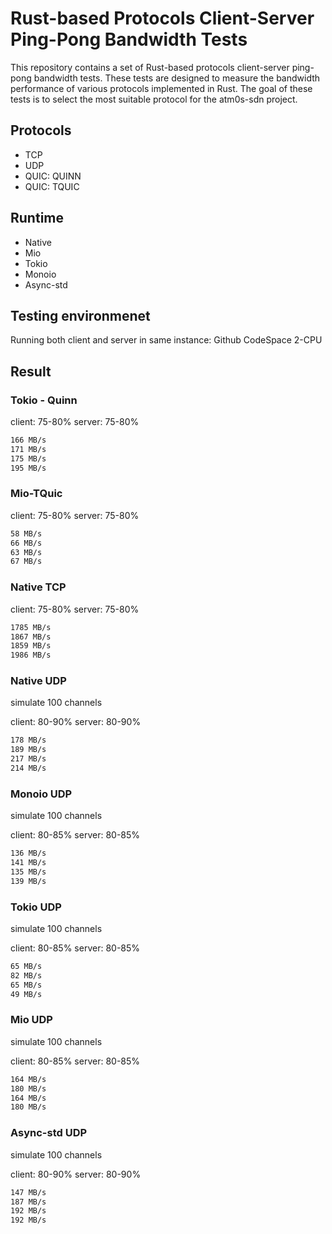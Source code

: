 # Rust-based Protocols Client-Server Ping-Pong Bandwidth Tests

This repository contains a set of Rust-based protocols client-server ping-pong bandwidth tests. These tests are designed to measure the bandwidth performance of various protocols implemented in Rust. The goal of these tests is to select the most suitable protocol for the atm0s-sdn project.

## Protocols

- TCP
- UDP
- QUIC: QUINN
- QUIC: TQUIC

## Runtime

- Native
- Mio
- Tokio
- Monoio
- Async-std

## Testing environmenet

Running both client and server in same instance: Github CodeSpace 2-CPU

## Result


### Tokio - Quinn

client: 75-80%
server: 75-80%

```bash
166 MB/s
171 MB/s
175 MB/s
195 MB/s
```

### Mio-TQuic

client: 75-80%
server: 75-80%

```bash
58 MB/s
66 MB/s
63 MB/s
67 MB/s
```

### Native TCP

client: 75-80%
server: 75-80%

```bash
1785 MB/s
1867 MB/s
1859 MB/s
1986 MB/s
```

### Native UDP

simulate 100 channels

client: 80-90%
server: 80-90%

```bash
178 MB/s
189 MB/s
217 MB/s
214 MB/s
```

### Monoio UDP

simulate 100 channels

client: 80-85%
server: 80-85%

```bash
136 MB/s
141 MB/s
135 MB/s
139 MB/s
```

### Tokio UDP

simulate 100 channels

client: 80-85%
server: 80-85%

```bash
65 MB/s
82 MB/s
65 MB/s
49 MB/s
```

### Mio UDP

simulate 100 channels

client: 80-85%
server: 80-85%

```bash
164 MB/s
180 MB/s
164 MB/s
180 MB/s
```

### Async-std UDP

simulate 100 channels

client: 80-90%
server: 80-90%

```bash
147 MB/s
187 MB/s
192 MB/s
192 MB/s
```